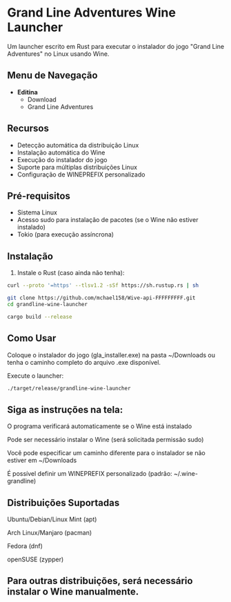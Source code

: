 # Grand Line Adventures Wine Launcher

Um launcher escrito em Rust para executar o instalador do jogo "Grand Line Adventures" no Linux usando Wine.

## Menu de Navegação
- **Editina**  
  - Download  
  - Grand Line Adventures  

## Recursos
- Detecção automática da distribuição Linux
- Instalação automática do Wine
- Execução do instalador do jogo
- Suporte para múltiplas distribuições Linux
- Configuração de WINEPREFIX personalizado

## Pré-requisitos
- Sistema Linux
- Acesso sudo para instalação de pacotes (se o Wine não estiver instalado)
- Tokio (para execução assíncrona)

## Instalação

1. Instale o Rust (caso ainda não tenha):
```bash
curl --proto '=https' --tlsv1.2 -sSf https://sh.rustup.rs | sh

git clone https://github.com/mchael158/Wive-api-FFFFFFFFF.git
cd grandline-wine-launcher

cargo build --release
```

## Como Usar
Coloque o instalador do jogo (gla_installer.exe) na pasta ~/Downloads ou tenha o caminho completo do arquivo .exe disponível.

Execute o launcher:

```bash
./target/release/grandline-wine-launcher
```

## Siga as instruções na tela:

O programa verificará automaticamente se o Wine está instalado

Pode ser necessário instalar o Wine (será solicitada permissão sudo)

Você pode especificar um caminho diferente para o instalador se não estiver em ~/Downloads

É possível definir um WINEPREFIX personalizado (padrão: ~/.wine-grandline)

## Distribuições Suportadas
Ubuntu/Debian/Linux Mint (apt)

Arch Linux/Manjaro (pacman)

Fedora (dnf)

openSUSE (zypper)

## Para outras distribuições, será necessário instalar o Wine manualmente.
